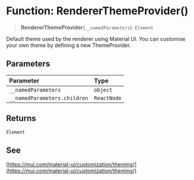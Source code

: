 # Function: RendererThemeProvider()

> **RendererThemeProvider**(`__namedParameters`): `Element`

Default theme used by the renderer using Material UI. You can customise your own theme by defining a new ThemeProvider.

## Parameters

| Parameter | Type |
| :------ | :------ |
| `__namedParameters` | `object` |
| `__namedParameters.children` | `ReactNode` |

## Returns

`Element`

## See

[https://mui.com/material-ui/customization/theming/](https://mui.com/material-ui/customization/theming/)
